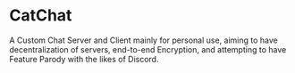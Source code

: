 # CatChat
A Custom Chat Server and Client mainly for personal use, aiming to have decentralization of servers, end-to-end Encryption, and attempting to have Feature Parody with the likes of Discord.
